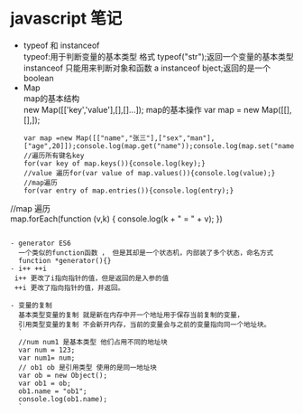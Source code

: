 # javascript 笔记
- typeof 和 instanceof  
  typeof:用于判断变量的基本类型 格式 typeof("str");返回一个变量的基本类型  
  instanceof 只能用来判断对象和函数 a instanceof bject;返回的是一个boolean  
- Map  
  map的基本结构  
  new Map([['key','value'],[],[]...]);
  map的基本操作
  var map = new Map([[],[],]);  
  ```
  var map =new Map([["name","张三"],["sex","man"],["age",20]]);console.log(map.get("name"));console.log(map.set("name1","asd"));console.log(map.delete("name1"));  
  //遍历所有键名key  
  for(var key of map.keys()){console.log(key);}  
  //value 遍历for(var value of map.values()){console.log(value);}  
  //map遍历
  for(var entry of map.entries()){console.log(entry);}  
//map 遍历  
map.forEach(function (v,k) {
    console.log(k + " = " + v);
})  
```  

- generator ES6  
  一个类似的function函数 ， 但是其却是一个状态机，内部装了多个状态，命名方式  
  function *generator(){}
- i++ ++i  
 i++ 更改了i指向指针的值，但是返回的是入参的值
 ++i 更改了指向指针的值，并返回。
 
- 变量的复制  
  基本类型变量的复制 就是新在内存中开一个地址用于保存当前复制的变量，
  引用类型变量的复制 不会新开内存，当前的变量会与之前的变量指向同一个地址块。
  `
  //num num1 是基本类型 他们占用不同的地址块
  var num = 123;
  var num1= num;
  // ob1 ob 是引用类型 使用的是同一地址块
  var ob = new Object();
  var ob1 = ob;
  ob1.name = "ob1";
  console.log(ob1.name);
  `